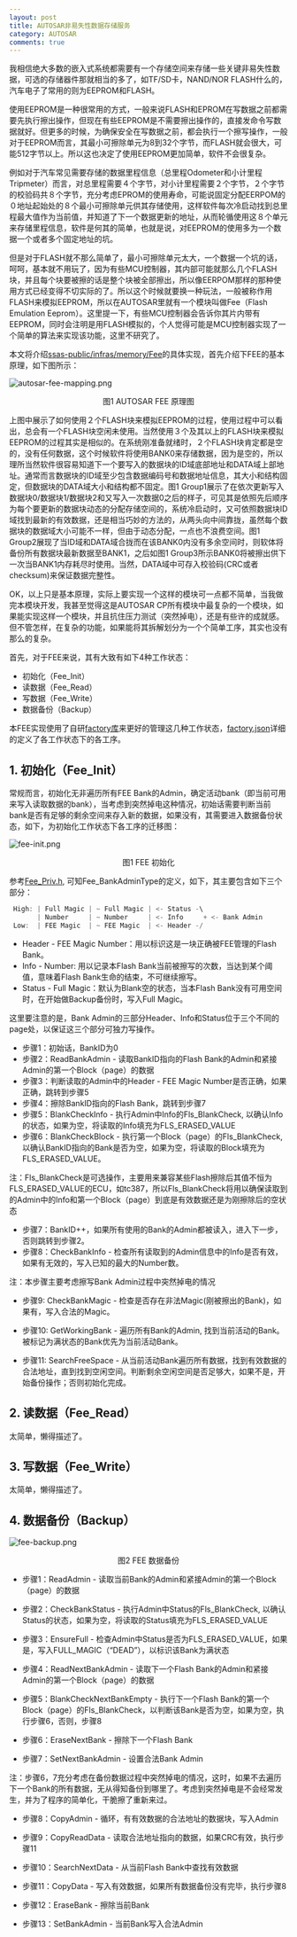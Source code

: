 ```yaml
---
layout: post
title: AUTOSAR非易失性数据存储服务
category: AUTOSAR
comments: true
---
```


我相信绝大多数的嵌入式系统都需要有一个存储空间来存储一些关键非易失性数据，可选的存储器件那就相当的多了，如TF/SD卡，NAND/NOR FLASH什么的，汽车电子了常用的则为EEPROM和FLASH。

使用EEPROM是一种很常用的方式，一般来说FLASH和EPROM在写数据之前都需要先执行擦出操作，但现在有些EEPROM是不需要擦出操作的，直接发命令写数据就好。但更多的时候，为确保安全在写数据之前，都会执行一个擦写操作，一般对于EEPROM而言，其最小可擦除单元为8到32个字节，而FLASH就会很大，可能512字节以上。所以这也决定了使用EEPROM更加简单，软件不会很复杂。

例如对于汽车常见需要存储的数据里程信息（总里程Odometer和小计里程Tripmeter）而言，对总里程需要４个字节，对小计里程需要２个字节，２个字节的校验码共８个字节，充分考虑EPROM的使用寿命，可能说固定分配EERPOM的０地址起始处的８个最小可擦除单元供其存储使用，这样软件每次冷启动找到总里程最大值作为当前值，并知道了下一个数据更新的地址，从而轮循使用这８个单元来存储里程信息，软件是何其的简单，也就是说，对EEPROM的使用多为一个数据一个或者多个固定地址的坑。

但是对于FLASH就不那么简单了，最小可擦除单元太大，一个数据一个坑的话，呵呵，基本就不用玩了，因为有些MCU控制器，其内部可能就那么几个FLASH块，并且每个块要被擦的话是整个块被全部擦出，所以像EERPOM那样的那种使用方式已经变得不切实际的了。所以这个时候就要换一种玩法，一般被称作用FLASH来模拟EEPROM，所以在AUTOSAR里就有一个模块叫做Fee（Flash Emulation Eeprom）。这里提一下，有些MCU控制器会告诉你其片内带有EEPROM，同时会注明是用FLASH模拟的，个人觉得可能是MCU控制器实现了一个简单的算法来实现该功能，这里不研究了。

本文将介绍[ssas-public/infras/memory/Fee](https://github.com/autoas/ssas-public/tree/master/infras/memory/Fee)的具体实现，首先介绍下FEE的基本原理，如下图所示：


![autosar-fee-mapping.png](/ssas-public/images/autosar-fee-mapping.png)
<center> 图1 AUTOSAR FEE 原理图 </center>

上图中展示了如何使用２个FLASH块来模拟EEPROM的过程，使用过程中可以看出，总会有一个FLASH块空闲未使用。当然使用３个及其以上的FLASH块来模拟EEPROM的过程其实是相似的。在系统刚准备就绪时，２个FLASH块肯定都是空的，没有任何数据，这个时候软件将使用BANK0来存储数据，因为是空的，所以理所当然软件很容易知道下一个要写入的数据块的ID域底部地址和DATA域上部地址。通常而言数据块的ID域至少包含数据编码号和数据地址信息，其大小和结构固定，但数据块的DATA域大小和结构都不固定。图1 Group1展示了在依次更新写入数据块0/数据块1/数据块2和又写入一次数据0之后的样子，可见其是依照先后顺序为每个要更新的数据块动态的分配存储空间的，系统冷启动时，又可依照数据块ID域找到最新的有效数据，还是相当巧妙的方法的，从两头向中间靠拢，虽然每个数据块的数据域大小可能不一样，但由于动态分配，一点也不浪费空间。图1 Group2展现了当ID域和DATA域合拢而在该BANK0内没有多余空间时，则软体将备份所有数据块最新数据至BANK1，之后如图1 Group3所示BANK0将被擦出供下一次当BANK1内存耗尽时使用。当然，DATA域中可存入校验码(CRC或者checksum)来保证数据完整性。

OK，以上只是基本原理，实际上要实现一个这样的模块可一点都不简单，当我做完本模块开发，我甚至觉得这是AUTOSAR CP所有模块中最复杂的一个模块，如果能实现这样一个模块，并且抗住压力测试（突然掉电），还是有些许的成就感。但不管怎样，在复杂的功能，如果能将其拆解划分为一个个简单工序，其实也没有那么的复杂。

首先，对于FEE来说，其有大致有如下4种工作状态：

* 初始化（Fee_Init）
* 读数据（Fee_Read）
* 写数据（Fee_Write）
* 数据备份（Backup）

本FEE实现使用了自研[factory库](https://github.com/autoas/ssas-public/tree/master/infras/libraries/factory)来更好的管理这几种工作状态，[factory.json](https://github.com/autoas/ssas-public/blob/master/infras/memory/Fee/factory.json)详细的定义了各工作状态下的各工序。

## 1. 初始化（Fee_Init）

常规而言，初始化无非遍历所有FEE Bank的Admin，确定活动bank（即当前可用来写入读取数据的bank），当考虑到突然掉电这种情况，初始话需要判断当前bank是否有足够的剩余空间来存入新的数据，如果没有，其需要进入数据备份状态，如下，为初始化工作状态下各工序的迁移图：

![fee-init.png](/ssas-public/images/fee-init.png)
<center> 图1 FEE 初始化 </center>

参考[Fee_Priv.h](https://github.com/autoas/ssas-public/blob/master/infras/memory/NvM/NvM_Priv.h), 可知Fee_BankAdminType的定义，如下，其主要包含如下三个部分：

```c
 High: | Full Magic | ~ Full Magic | <- Status -\
       | Number     | ~ Number     | <- Info     + <- Bank Admin
 Low:  | FEE Magic  | ~ FEE Magic  | <- Header -/
```

* Header - FEE Magic Number：用以标识这是一块正确被FEE管理的Flash Bank。
* Info - Number: 用以记录本Flash Bank当前被擦写的次数，当达到某个阈值，意味着Flash Bank生命的结束，不可继续擦写。
* Status - Full Magic：默认为Blank空的状态，当本Flash Bank没有可用空间时，在开始做Backup备份时，写入Full Magic。

这里要注意的是，Bank Admin的三部分Header、Info和Status位于三个不同的page处，以保证这三个部分可独力写操作。

* 步骤1：初始话，BankID为0
* 步骤2：ReadBankAdmin - 读取BankID指向的Flash Bank的Admin和紧接Admin的第一个Block（page）的数据
* 步骤3：判断读取的Admin中的Header - FEE Magic Number是否正确，如果正确，跳转到步骤5
* 步骤4：擦除BankID指向的Flash Bank，跳转到步骤7
* 步骤5：BlankCheckInfo - 执行Admin中Info的Fls_BlankCheck, 以确认Info的状态，如果为空，将读取的Info填充为FLS_ERASED_VALUE
* 步骤6：BlankCheckBlock - 执行第一个Block（page）的Fls_BlankCheck, 以确认BankID指向的Bank是否为空，如果为空，将读取的Block填充为FLS_ERASED_VALUE。

注：Fls_BlankCheck是可选操作，主要用来兼容某些Flash擦除后其值不恒为FLS_ERASED_VALUE的ECU，如tc387，所以Fls_BlankCheck将用以确保读取到的Admin中的Info和第一个Block（page）到底是有效数据还是为刚擦除后的空状态
* 步骤7：BankID++，如果所有使用的Bank的Admin都被读入，进入下一步，否则跳转到步骤2。
* 步骤8：CheckBankInfo - 检查所有读取到的Admin信息中的Info是否有效，如果有无效的，写入已知的最大的Number数。

注：本步骤主要考虑擦写Bank Admin过程中突然掉电的情况

* 步骤9: CheckBankMagic - 检查是否存在非法Magic(刚被擦出的Bank)，如果有，写入合法的Magic。

* 步骤10: GetWorkingBank - 遍历所有Bank的Admin, 找到当前活动的Bank。被标记为满状态的Bank优先为当前活动Bank。

* 步骤11: SearchFreeSpace - 从当前活动Bank遍历所有数据，找到有效数据的合法地址，直到找到空闲空间。判断剩余空闲空间是否足够大，如果不是，开始备份操作；否则初始化完成。

## 2. 读数据（Fee_Read）
太简单，懒得描述了。

## 3. 写数据（Fee_Write）
太简单，懒得描述了。

## 4. 数据备份（Backup）

![fee-backup.png](/ssas-public/images/fee-backup.png)
<center> 图2 FEE 数据备份 </center>

* 步骤1：ReadAdmin - 读取当前Bank的Admin和紧接Admin的第一个Block（page）的数据

* 步骤2：CheckBankStatus - 执行Admin中Status的Fls_BlankCheck, 以确认Status的状态，如果为空，将读取的Status填充为FLS_ERASED_VALUE

* 步骤3：EnsureFull - 检查Admin中Status是否为FLS_ERASED_VALUE，如果是，写入FULL_MAGIC（“DEAD”），以标识该Bank为满状态

* 步骤4：ReadNextBankAdmin - 读取下一个Flash Bank的Admin和紧接Admin的第一个Block（page）的数据

* 步骤5：BlankCheckNextBankEmpty - 执行下一个Flash Bank的第一个Block（page）的Fls_BlankCheck，以判断该Bank是否为空，如果为空，执行步骤6，否则，步骤8

* 步骤6：EraseNextBank - 擦除下一个Flash Bank

* 步骤7：SetNextBankAdmin - 设置合法Bank Admin

注：步骤6，7充分考虑在备份数据过程中突然掉电的情况，这时，如果不去遍历下一个Bank的所有数据，无从得知备份到哪里了。考虑到突然掉电是不会经常发生，并为了程序的简单化，干脆擦了重新来过。

* 步骤8：CopyAdmin - 循环，有有效数据的合法地址的数据块，写入Admin

* 步骤9：CopyReadData - 读取合法地址指向的数据，如果CRC有效，执行步骤11

* 步骤10：SearchNextData - 从当前Flash Bank中查找有效数据

* 步骤11：CopyData - 写入有效数据，如果所有数据备份没有完毕，执行步骤8

* 步骤12：EraseBank - 擦除当前Bank

* 步骤13：SetBankAdmin - 当前Bank写入合法Admin



